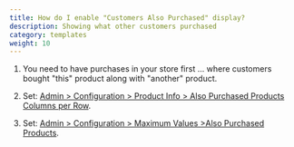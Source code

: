 ```yaml
---
title: How do I enable "Customers Also Purchased" display? 
description: Showing what other customers purchased 
category: templates
weight: 10
---
```


1. You need to have purchases in your store first ... where customers bought "this" product along with "another" product.

2. Set: [Admin > Configuration > Product Info > Also Purchased Products Columns per Row](/user/admin_pages/configuration/configuration_productinfo/#also_purchased_products_columns_per_row). 

3. Set: [Admin > Configuration > Maximum Values >Also Purchased Products](/user/admin_pages/configuration/configuration_maximumvalues/#also_purchased_products).


